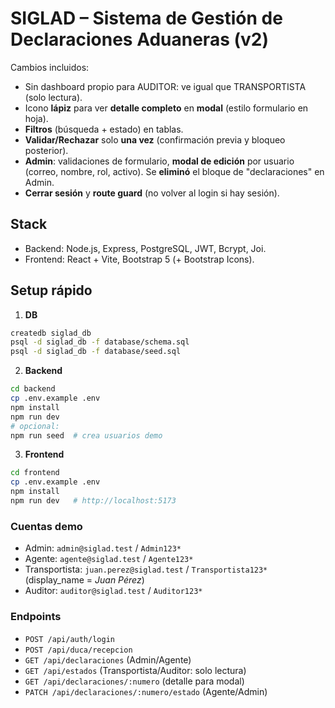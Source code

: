 # SIGLAD – Sistema de Gestión de Declaraciones Aduaneras (v2)

Cambios incluidos:
- Sin dashboard propio para AUDITOR: ve igual que TRANSPORTISTA (solo lectura).
- Icono **lápiz** para ver **detalle completo** en **modal** (estilo formulario en hoja).
- **Filtros** (búsqueda + estado) en tablas.
- **Validar/Rechazar** solo **una vez** (confirmación previa y bloqueo posterior).
- **Admin**: validaciones de formulario, **modal de edición** por usuario (correo, nombre, rol, activo). Se **eliminó** el bloque de "declaraciones" en Admin.
- **Cerrar sesión** y **route guard** (no volver al login si hay sesión).

## Stack
- Backend: Node.js, Express, PostgreSQL, JWT, Bcrypt, Joi.
- Frontend: React + Vite, Bootstrap 5 (+ Bootstrap Icons).

## Setup rápido
1) **DB**
```bash
createdb siglad_db
psql -d siglad_db -f database/schema.sql
psql -d siglad_db -f database/seed.sql
```

2) **Backend**
```bash
cd backend
cp .env.example .env
npm install
npm run dev
# opcional:
npm run seed  # crea usuarios demo
```

3) **Frontend**
```bash
cd frontend
cp .env.example .env
npm install
npm run dev   # http://localhost:5173
```

### Cuentas demo
- Admin: `admin@siglad.test` / `Admin123*`
- Agente: `agente@siglad.test` / `Agente123*`
- Transportista: `juan.perez@siglad.test` / `Transportista123*` (display_name = *Juan Pérez*)
- Auditor: `auditor@siglad.test` / `Auditor123*`

### Endpoints
- `POST /api/auth/login`
- `POST /api/duca/recepcion`
- `GET /api/declaraciones` (Admin/Agente)
- `GET /api/estados` (Transportista/Auditor: solo lectura)
- `GET /api/declaraciones/:numero` (detalle para modal)
- `PATCH /api/declaraciones/:numero/estado` (Agente/Admin)

 